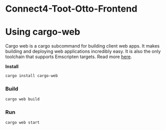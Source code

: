 # Connect4-Toot-Otto-Frontend

# Using cargo-web

Cargo web is a cargo subcommand for building client web apps. It makes building and deploying web applications incredibly easy. It is also the only toolchain that supports Emscripten targets. Read more [here](https://github.com/koute/cargo-web).

**Install**

```bash
cargo install cargo-web
```

### Build

```bash
cargo web build
```

### Run

```bash
cargo web start
```

